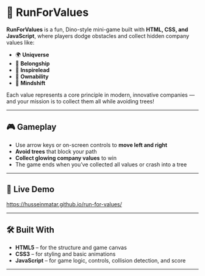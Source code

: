 # 🦖 RunForValues

**RunForValues** is a fun, Dino-style mini-game built with **HTML, CSS, and JavaScript**, where players dodge obstacles and collect hidden company values like:

- 🌍 **Uniqverse**
- 🫶 **Belongship**
- 🌟 **Inspirelead**
- 🧭 **Ownability**
- 🧠 **Mindshift**

Each value represents a core principle in modern, innovative companies — and your mission is to collect them all while avoiding trees!

---

## 🎮 Gameplay

- Use arrow keys or on-screen controls to **move left and right**
- **Avoid trees** that block your path
- **Collect glowing company values** to win
- The game ends when you’ve collected all values or crash into a tree

---

## 🚀 Live Demo

https://husseinmatar.github.io/run-for-values/

---

## 🛠️ Built With

- **HTML5** – for the structure and game canvas
- **CSS3** – for styling and basic animations
- **JavaScript** – for game logic, controls, collision detection, and score

---
